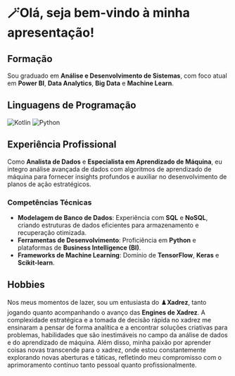 # 🪄Olá, seja bem-vindo à minha apresentação!

## Formação
Sou graduado em **Análise e Desenvolvimento de Sistemas**, com foco atual em **Power BI**, **Data Analytics**, **Big Data** e **Machine Learn**.

## Linguagens de Programação
![Kotlin](https://img.shields.io/badge/Kotlin-008000?logo=kotlin&logoColor=ffffff)
![Python](https://img.shields.io/badge/Python-007bff?logo=python&logoColor=ffff00)


## Experiência Profissional
Como **Analista de Dados** e **Especialista em Aprendizado de Máquina**, eu integro análise avançada de dados com algoritmos de aprendizado 
de máquina para fornecer insights profundos e auxiliar no desenvolvimento de planos de ação estratégicos.

### Competências Técnicas
- **Modelagem de Banco de Dados**: Experiência com **SQL** e **NoSQL**, criando estruturas de dados eficientes para armazenamento e recuperação otimizada.
- **Ferramentas de Desenvolvimento**: Proficiência em **Python** e plataformas de **Business Intelligence (BI)**.
- **Frameworks de Machine Learning**: Domínio de **TensorFlow**, **Keras** e **Scikit-learn**.

## Hobbies
Nos meus momentos de lazer, sou um entusiasta do ♟️**Xadrez**, tanto jogando quanto acompanhando o avanço das **Engines de Xadrez**. A complexidade estratégica e a tomada de decisão rápida no xadrez me ensinaram a pensar de forma analítica e a encontrar soluções criativas para problemas, habilidades que são inestimáveis no campo da análise de dados e do aprendizado de máquina. Além disso, minha paixão por aprender coisas novas transcende para o xadrez, onde estou constantemente explorando novas aberturas e táticas, refletindo meu compromisso com o aprimoramento contínuo tanto pessoal quanto profissionalmente.
